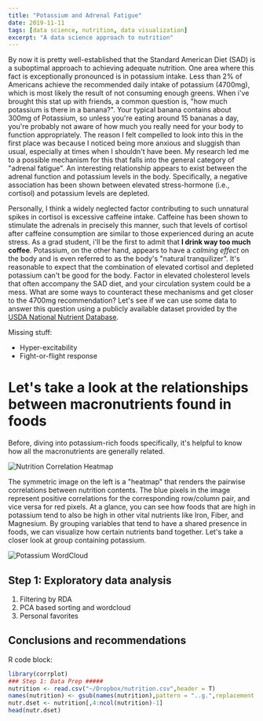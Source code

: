 ```yaml
---
title: "Potassium and Adrenal Fatigue"
date: 2019-11-11
tags: [data science, nutrition, data visualization]
excerpt: "A data science approach to nutrition"
---
```


By now it is pretty well-established that the Standard American Diet (SAD) is a suboptimal approach to achieving adequate nutrition. One area where this fact is exceptionally pronounced is in potassium intake. Less than 2% of Americans achieve the recommended daily intake of potassium (4700mg), which is most likely the result of not consuming enough greens. When i've brought this stat up with friends, a common question is, "how much potassium is there in a banana?". Your typical banana contains about 300mg of Potassium, so unless you're eating around 15 bananas a day, you're probably not aware of how much you really need for your body to function appropriately. The reason I felt compelled to look into this in the first place was because I noticed being more anxious and sluggish than usual, especially at times when I shouldn't have been. My research led me to a possible mechanism for this that falls into the general category of "adrenal fatigue". An interesting relationship appears to exist between the adrenal function and potassium levels in the body. Specifically, a negative association has been shown between elevated stress-hormone (i.e., cortisol) and potassium levels are depleted.

Personally, I think a widely neglected factor contributing to such unnatural spikes in cortisol is excessive caffeine intake. Caffeine has been shown to stimulate the adrenals in precisely this manner, such that levels of cortisol after caffeine consumption are similar to those experienced during an acute stress. As a grad student, i'll be the first to admit that **I drink way too much coffee**. Potassium, on the other hand, appears to have a *calming effect* on the body and is even referred to as the body's  "natural tranquilizer". It's reasonable to expect that the combination of elevated cortisol and depleted potassium can't be good for the body. Factor in elevated cholesterol levels that often accompany the SAD diet, and your circulation system could be a mess. What are some ways to counteract these mechanisms and get closer to the 4700mg recommendation? Let's see if we can use some data to answer this question using a publicly available dataset provided by the [USDA National Nutrient Database](https://gist.github.com/syntagmatic/8702807).

Missing stuff:
* Hyper-excitability
* Fight-or-flight response

# Let's take a look at the relationships between macronutrients found in foods
Before, diving into potassium-rich foods specifically, it's helpful to know how all the macronutrients are generally related.


<img src="{{ site.url }}{{site.baseurl }}/assets/images/figs/Corplot.png" alt="Nutrition Correlation Heatmap">

The symmetric image on the left is a "heatmap" that renders the pairwise correlations between nutrition contents. The blue pixels in the image represent positive correlations for the corresponding row/column pair, and vice versa for red pixels. At a glance, you can see how foods that are high in potassium tend to also be high in other vital nutrients like Iron, Fiber, and Magnesium. By grouping variables that tend to have a shared presence in foods, we can visualize how certain nutrients band together. Let's take a closer look at group containing potassium.

<img src="{{ site.url }}{{site.baseurl }}/assets/images/figs/wordclouds.png" alt="Potassium WordCloud">

## Step 1: Exploratory data analysis

1. Filtering by RDA
2. PCA based sorting and wordcloud
3. Personal favorites


## Conclusions and recommendations

R code block:
```r
library(corrplot)
### Step 1: Data Prep #####
nutrition <- read.csv("~/Dropbox/nutrition.csv",header = T)
names(nutrition) <- gsub(names(nutrition),pattern = "..g.",replacement = "",fixed = T)
nutr.dset <- nutrition[,4:ncol(nutrition)-1]
head(nutr.dset)

```

